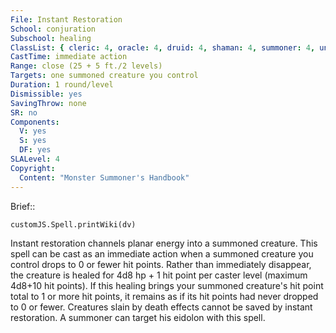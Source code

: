 ```yaml
---
File: Instant Restoration
School: conjuration
Subschool: healing
ClassList: { cleric: 4, oracle: 4, druid: 4, shaman: 4, summoner: 4, unchained summoner: 4, witch: 4 }
CastTime: immediate action
Range: close (25 + 5 ft./2 levels)
Targets: one summoned creature you control
Duration: 1 round/level
Dismissible: yes
SavingThrow: none
SR: no
Components:
  V: yes
  S: yes
  DF: yes
SLALevel: 4
Copyright:
  Content: "Monster Summoner's Handbook"
---
```

Brief:: 

```dataviewjs
customJS.Spell.printWiki(dv)
```

Instant restoration channels planar energy into a summoned creature. This spell can be cast as an immediate action when a summoned creature you control drops to 0 or fewer hit points. Rather than immediately disappear, the creature is healed for 4d8 hp + 1 hit point per caster level (maximum 4d8+10 hit points). If this healing brings your summoned creature's hit point total to 1 or more hit points, it remains as if its hit points had never dropped to 0 or fewer. Creatures slain by death effects cannot be saved by instant restoration. A summoner can target his eidolon with this spell.
